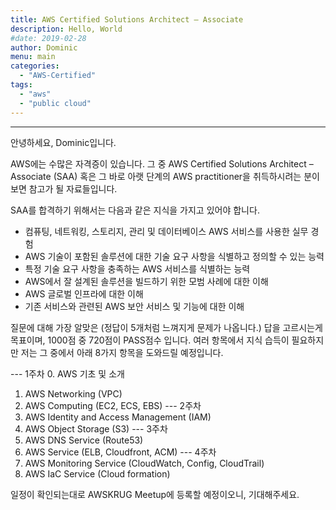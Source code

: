 ```yaml
---
title: AWS Certified Solutions Architect – Associate
description: Hello, World
#date: 2019-02-28
author: Dominic
menu: main
categories:
  - "AWS-Certified"
tags:
  - "aws"
  - "public cloud"
---
```

---

안녕하세요, Dominic입니다.

AWS에는 수많은 자격증이 있습니다.
그 중 AWS Certified Solutions Architect – Associate (SAA) 혹은 그 바로 아랫 단계의 AWS practitioner을 취득하시려는 분이 보면 참고가 될 자료들입니다.

SAA를 합격하기 위해서는 다음과 같은 지식을 가지고 있어야 합니다.

- 컴퓨팅, 네트워킹, 스토리지, 관리 및 데이터베이스 AWS 서비스를 사용한 실무 경험
- AWS 기술이 포함된 솔루션에 대한 기술 요구 사항을 식별하고 정의할 수 있는 능력
- 특정 기술 요구 사항을 충족하는 AWS 서비스를 식별하는 능력
- AWS에서 잘 설계된 솔루션을 빌드하기 위한 모범 사례에 대한 이해
- AWS 글로벌 인프라에 대한 이해
- 기존 서비스와 관련된 AWS 보안 서비스 및 기능에 대한 이해

질문에 대해 가장 알맞은 (정답이 5개처럼 느껴지게 문제가 나옵니다.) 답을 고르시는게 목표이며, 1000점 중 720점이 PASS점수 입니다.
여러 항목에서 지식 습득이 필요하지만 저는 그 중에서 아래 8가지 항목을 도와드릴 예정입니다.

--- 1주차
0. AWS 기초 및 소개
1. AWS Networking (VPC)
2. AWS Computing (EC2, ECS, EBS)
--- 2주차
3. AWS Identity and Access Management (IAM)
4. AWS Object Storage (S3)
--- 3주차
5. AWS DNS Service (Route53)
6. AWS Service (ELB, Cloudfront, ACM)
--- 4주차
7. AWS Monitoring Service (CloudWatch, Config, CloudTrail)
8. AWS IaC Service (Cloud formation)

일정이 확인되는대로 AWSKRUG Meetup에 등록할 예정이오니, 기대해주세요.
